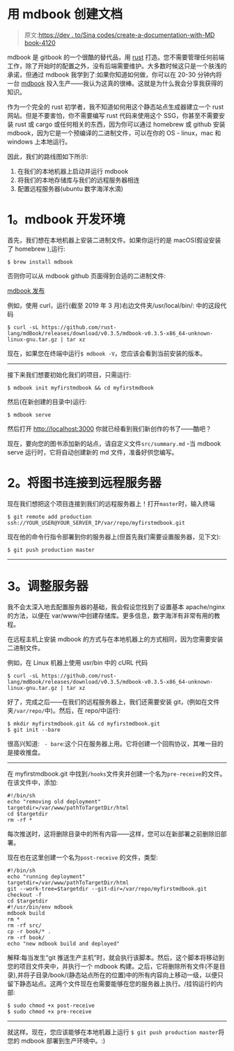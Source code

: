 # 用 mdbook 创建文档

> 原文:[https://dev . to/Sina codes/create-a-documentation-with-MD book-4120](https://dev.to/sinacodes/create-a-documentation-with-mdbook-4120)

mdbook 是 gitbook 的一个很酷的替代品，用 [rust](https://www.rust-lang.org/) 打造。您不需要管理任何前端工作，除了开始时的配置之外，没有后端需要维护。大多数时候这只是一个肤浅的承诺，但通过 mdbook 我学到了:如果你知道如何做，你可以在 20-30 分钟内将一台 [mdbook](https://rust-lang-nursery.github.io/mdBook/) 投入生产——我认为这真的很棒。这就是为什么我会分享我获得的知识。

作为一个完全的 rust 初学者，我不知道如何用这个静态站点生成器建立一个 rust 网站。但是不要害怕，你不需要编写 rust 代码来使用这个 SSG，你甚至不需要安装 rust 或 cargo 或任何相关的东西，因为你可以通过 homebrew 或 github 安装 mdbook，因为它是一个预编译的二进制文件，可以在你的 OS - linux，mac 和 windows 上本地运行。

因此，我们的路线图如下所示:

1.  在我们的本地机器上启动并运行 mdbook
2.  将我们的本地存储库与我们的远程服务器相连
3.  配置远程服务器(ubuntu 数字海洋水滴)

# [](#1-mdbook-development-environment)1。mdbook 开发环境

首先，我们想在本地机器上安装二进制文件。如果你运行的是 macOS(假设安装了 homebrew ),运行:

```
$ brew install mdbook 
```

否则你可以从 mdbook github 页面得到合适的二进制文件:

[mdbook 发布](https://github.com/rust-lang-nursery/mdBook/releases)

例如，使用 curl，运行(截至 2019 年 3 月)右边文件夹/usr/local/bin/:
中的这段代码

```
$ curl -sL https://github.com/rust-lang/mdBook/releases/download/v0.3.5/mdbook-v0.3.5-x86_64-unknown-linux-gnu.tar.gz | tar xz 
```

现在，如果您在终端中运行`$ mdbook -V`，您应该会看到当前安装的版本。

* * *

接下来我们想要初始化我们的项目，只需运行:

```
$ mdbook init myfirstmdbook && cd myfirstmdbook 
```

然后(在新创建的目录中)运行:

```
$ mdbook serve 
```

然后打开 [http://localhost:3000](http://localhost:3000) 你就已经看到我们新创作的书了——酷吧？

现在，要向您的图书添加新的站点，请自定义文件`src/summary.md` -当 mdbook serve 运行时，它将自动创建新的 md 文件，准备好供您编写。

# [](#2-connect-book-to-remote%C2%A0server)2。将图书连接到远程服务器

现在我们想把这个项目连接到我们的远程服务器上！打开`master`时，输入终端

```
$ git remote add production ssh://YOUR_USER@YOUR_SERVER_IP/var/repo/myfirstmdbook.git 
```

现在他的命令行指令部署到你的服务器上(但首先我们需要设置服务器，见下文):

```
$ git push production master 
```

* * *

# [](#3-adjusting-the%C2%A0server)3。调整服务器

我不会太深入地去配置服务器的基础，我会假设您找到了设置基本 apache/nginx 的方法，以便在 var/www/中创建存储库。更多信息，数字海洋有非常有用的教程。

在远程主机上安装 mdbook 的方式与在本地机器上的方式相同，因为您需要安装二进制文件。

例如，在 Linux 机器上使用 usr/bin
中的 cURL 代码

```
$ curl -sL https://github.com/rust-lang/mdBook/releases/download/v0.3.5/mdbook-v0.3.5-x86_64-unknown-linux-gnu.tar.gz | tar xz 
```

好了，完成之后——在我们的远程服务器上，我们还需要安装 git，(例如在文件夹`/var/repo/`中)。然后，在 repo/中运行:

```
$ mkdir myfirstmdbook.git && cd myfirstmdbook.git
$ git init --bare 
```

很高兴知道:
` - bare`:这个只在服务器上用。它将创建一个回购协议，其唯一目的是接收推盘。

* * *

在 myfirstmdbook.git 中找到`/hooks`文件夹并创建一个名为`pre-receive`的文件。在该文件中，添加:

```
#!/bin/sh
echo "removing old deployment"
targetdir=/var/www/pathToTargetDir/html
cd $targetdir
rm -rf * 
```

每次推送时，这将删除目录中的所有内容——这样，您可以在新部署之前删除旧部署。

现在也在这里创建一个名为`post-receive`
的文件，类型:

```
#!/bin/sh
echo "running deployment"
targetdir=/var/www/pathToTargetDir/html
git --work-tree=$targetdir --git-dir=/var/repo/myfirstmdbook.git checkout -f
cd $targetdir
#!/usr/bin/env mdbook
mdbook build
rm *
rm -rf src/
cp -r book/* .
rm -rf book/
echo "new mdbook build and deployed" 
```

解释:每当发生“git 推送生产主机”时，就会执行该脚本。然后，这个脚本将移动到您的项目文件夹中，并执行一个 mdbook 构建。之后，它将删除所有文件(不是目录),并将子目录/book/(静态站点所在的位置)中的所有内容向上移动一级，以便只留下静态站点。这两个文件现在也需要能够在您的服务器上执行。/挂钩运行的内部:

```
$ sudo chmod +x post-receive
$ sudo chmod +x pre-receive 
```

* * *

就这样。现在，您应该能够在本地机器上运行
`$ git push production master`将您的 mdbook 部署到生产环境中。:)